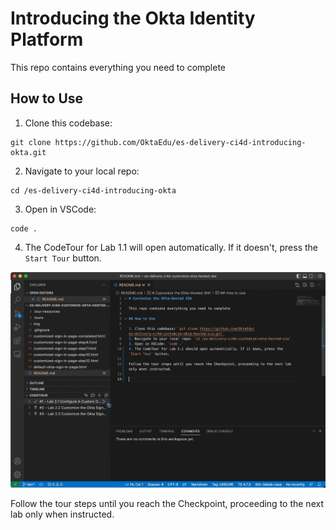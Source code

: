 # Introducing the Okta Identity Platform

This repo contains everything you need to complete 

## How to Use

1. Clone this codebase: 
```
git clone https://github.com/OktaEdu/es-delivery-ci4d-introducing-okta.git
```
2. Navigate to your local repo: 
```
cd /es-delivery-ci4d-introducing-okta
```
3. Open in VSCode: 
```
code .
```
4. The CodeTour for Lab 1.1 will open automatically. If it doesn't, press the `Start Tour` button.

![Start Code Tour](./.tour-resources/start-tour.gif)

Follow the tour steps until you reach the Checkpoint, proceeding to the next lab only when instructed.